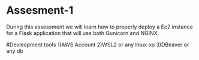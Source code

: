 # Assesment-1
During this assessment we will learn how to properly deploy a Ec2 instance for a Flask application that will use both Gunicorn and NGINX. 

#Devleopment tools 
  1)AWS Account
  2)WSL2 or any linux op
  3)DBeaver or any db 


  
  
